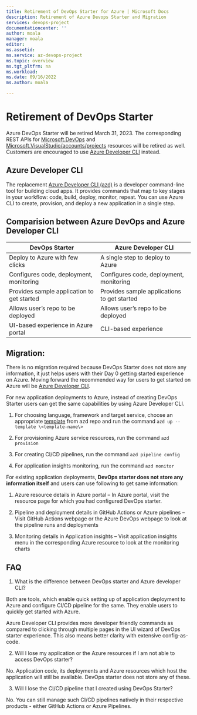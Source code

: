 ```yaml
---
title: Retirement of DevOps Starter for Azure | Microsoft Docs
description: Retirement of Azure Devops Starter and Migration
services: devops-project
documentationcenter: ''
author: moala
manager: moala
editor: 
ms.assetid: 
ms.service: az-devops-project
ms.topic: overview
ms.tgt_pltfrm: na
ms.workload:
ms.date: 09/16/2022
ms.author: moala

---
```

# Retirement of DevOps Starter

Azure DevOps Starter will be retired March 31, 2023. The corresponding REST APIs for [Microsoft.DevOps](https://github.com/Azure/azure-rest-api-specs/tree/main/specification/devops/resource-manager/Microsoft.DevOps/) and [Microsoft.VisualStudio/accounts/projects](/rest/api/visualstudio/projects) resources will be retired as well. 
Customers are encouraged to use [Azure Developer CLI](/azure/developer/azure-developer-cli/overview?tabs=nodejs) instead. 

## Azure Developer CLI

The replacement [Azure Developer CLI (azd)](/azure/developer/azure-developer-cli/overview?tabs=nodejs) is a developer command-line tool for building cloud apps. It provides commands that map to key stages in your workflow: code, build, deploy, monitor, repeat. You can use Azure CLI to create, provision, and deploy a new application in a single step. 

## Comparision between Azure DevOps and Azure Developer CLI

| DevOps Starter                             | Azure Developer CLI                         |
| ------------------------------------------ | ------------------------------------------- |
| Deploy to Azure with few clicks            | A single step to deploy to Azure            |
| Configures code, deployment, monitoring    | Configures code, deployment, monitoring     |
| Provides sample application to get started | Provides sample applications to get started |
| Allows user’s repo to be deployed          | Allows user’s repo to be deployed           |
| UI-based experience in Azure portal     | CLI-based experience                     |

## Migration:

There is no migration required because DevOps Starter does not store any information, it just helps users with their Day 0 getting started experience on Azure. Moving forward the recommended way for users to get started on Azure will be [Azure Developer CLI](/azure/developer/azure-developer-cli/overview?tabs=nodejs).

For new application deployments to Azure, instead of creating DevOps Starter users can get the same capabilities by using Azure Developer CLI.

1. For choosing language, framework and target service, choose an appropriate [template](https://github.com/search?q=org:azure-samples%20topic:azd-templates) from azd repo and run the command `azd up --template \<template-name\>`

2. For provisioning Azure service resources, run the command `azd provision`

3. For creating CI/CD pipelines, run the command `azd pipeline config`

4. For application insights monitoring, run the command `azd monitor`

For existing application deployments, **DevOps starter does not store any information itself** and users can use following to get same information:

1. Azure resource details in Azure portal – In Azure portal, visit the resource page for which you had configured DevOps starter.

2. Pipeline and deployment details in GitHub Actions or Azure pipelines – Visit GitHub Actions webpage or the Azure DevOps webpage to look at the pipeline runs and deployments

3. Monitoring details in Application insights – Visit application insights menu in the corresponding Azure resource to look at the monitoring charts

## FAQ 

1. What is the difference between DevOps starter and Azure developer CLI?

Both are tools, which enable quick setting up of application deployment to Azure and configure CI/CD pipeline for the same. They enable users to quickly get started with Azure.

Azure Developer CLI provides more developer friendly commands as compared to clicking through multiple pages in the UI wizard of DevOps starter experience. This also means better clarity with extensive config-as-code.

2. Will I lose my application or the Azure resources if I am not able to access DevOps starter?

No. Application code, its deployments and Azure resources which host the application will still be available. DevOps starter does not store any of these.

3. Will I lose the CI/CD pipeline that I created using DevOps Starter?

No. You can still manage such CI/CD pipelines natively in their respective products - either GitHub Actions or Azure Pipelines.

